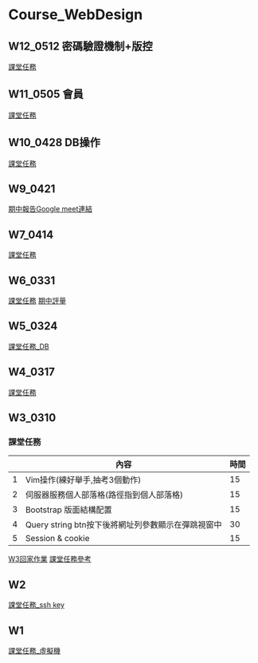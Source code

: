 # Course_WebDesign

## W12_0512 密碼驗證機制+版控
[課堂任務](https://hackmd.io/@sarah-KSU/By_8TKoN3)

## W11_0505 會員
[課堂任務](https://hackmd.io/@sarah-KSU/BkMFAHMVn)

## W10_0428 DB操作
[課堂任務](https://hackmd.io/@sarah-KSU/H1g4qndX3)

## W9_0421
[期中報告Google meet連結](https://meet.google.com/bwd-eojb-syh)

## W7_0414
[課堂任務](https://hackmd.io/@sarah-KSU/rJHOXVC-2)

## W6_0331
[課堂任務](https://hackmd.io/@sarah-KSU/HJIjWyV-n)
[期中評量](https://hackmd.io/@sarah-KSU/ryvA8K5Z2)
## W5_0324
[課堂任務_DB](https://hackmd.io/@sarah-KSU/SJRDZKHe3)

## W4_0317
[課堂任務](https://hackmd.io/@sarah-KSU/S15zKngeh)

## W3_0310
### 課堂任務
||內容|時間
|--|--|--|
|1| Vim操作(練好舉手,抽考3個動作)|15
|2| 伺服器服務個人部落格(路徑指到個人部落格)|15
|3| Bootstrap 版面結構配置|15
|4|Query string btn按下後將網址列參數顯示在彈跳視窗中|30
|5|Session & cookie|15

[W3回家作業](https://forms.gle/zGK7yJ6rH6f5tXAp7)
[課堂任務參考](https://hackmd.io/@sarah-KSU/SkHC9bJkh)

## W2
[課堂任務_ssh key](https://hackmd.io/@sarah-KSU/ryych6npj/edit)
## W1
[課堂任務_虛擬機](https://docs.google.com/presentation/d/1wVHDyKfxk5I3Mk5GzjGW7o_Lnz1a_hJg/edit?usp=sharing&ouid=100687382107067145911&rtpof=true&sd=true)
